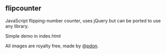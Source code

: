## flipcounter

JavaScript flipping-number counter, uses jQuery but can be ported to use any library.

Simple demo in index.html

All images are royalty free, made by @[pdon](http://twitter.com/pdon).
